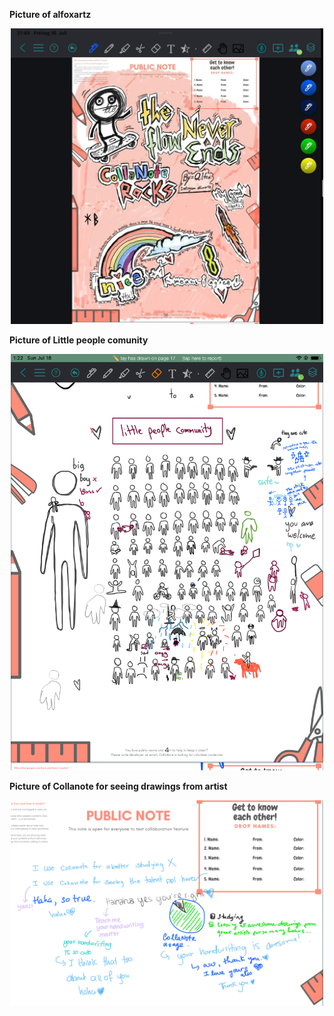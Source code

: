 **Picture of alfoxartz**  
<p align="center"> <img width="500" src="https://raw.githubusercontent.com/collanotewiki/collanotewiki.github.io/main/images/collanote-rocks.jpeg" alt="CollaNote Rocks"> </p>

**Picture of Little people comunity**
<p align="center"> <img width="500" src="https://raw.githubusercontent.com/collanotewiki/collanotewiki.github.io/main/images/little-people-comunity.PNG" alt="Little people comunity"> </p>

**Picture of Collanote for seeing drawings from artist**
<p align="center"> <img width="500" src="https://raw.githubusercontent.com/collanotewiki/collanotewiki.github.io/main/images/collanote-for-seeing-drawings-from-artist.JPEG" alt="Collanote for seeing drawings from artist"> </p>

